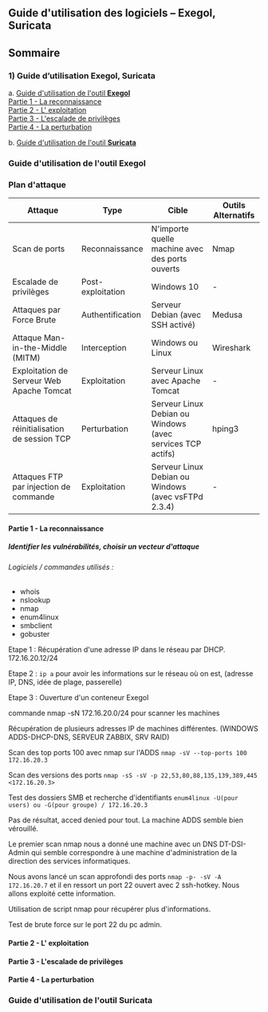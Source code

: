 ## Guide d'utilisation des logiciels – Exegol, Suricata  
  
## Sommaire  
### 1) Guide d’utilisation Exegol, Suricata  
a. [Guide d'utilisation  de l'outil **Exegol**](#exegol)  
    [ Partie 1 - La reconnaissance ](exegol_reconnaissance)  
    [ Partie 2 - L' exploitation ](exegol_exploitation)  
    [ Partie 3 - L'escalade de privilèges ](exegol_privileges)  
    [ Partie 4 - La perturbation ](exegol_perturbation)  
    
  

b. [Guide d'utilisation de l'outil **Suricata**](#suricata)  
  


### Guide d'utilisation  de l'outil **Exegol**  
<span id="exegol"/><span>   
  
### Plan d'attaque

  | Attaque                                     | Type              | Cible                                                      | Outils Alternatifs |
| ------------------------------------------- | ----------------- | ---------------------------------------------------------- | ------------------ |
| Scan de ports                               | Reconnaissance    | N'importe quelle machine avec des ports ouverts            | Nmap               |
| Escalade de privilèges                      | Post-exploitation | Windows 10                                                 | -                  |
| Attaques par Force Brute                    | Authentification  | Serveur Debian (avec SSH activé)                           | Medusa             |
| Attaque Man-in-the-Middle (MITM)            | Interception      | Windows ou Linux                                           | Wireshark          |
| Exploitation de Serveur Web Apache Tomcat   | Exploitation      | Serveur Linux avec Apache Tomcat                           | -                  |
| Attaques de réinitialisation de session TCP | Perturbation      | Serveur Linux Debian ou Windows (avec services TCP actifs) | hping3             |
| Attaques FTP par injection de commande      | Exploitation      | Serveur Linux Debian ou Windows (avec vsFTPd 2.3.4)        | -                  |

#### Partie 1 - La reconnaissance  
<span id="exegol_reconnaissance"/><span>  

##### Identifier les vulnérabilités, choisir un vecteur d'attaque
###### Logiciels / commandes utilisés :
- whois
- nslookup
- nmap
- enum4linux
- smbclient
- gobuster

Etape 1 :
Récupération d'une adresse IP dans le réseau par DHCP.
172.16.20.12/24

Etape 2 :
`ip a` pour avoir les informations sur le réseau où on est, (adresse IP, DNS, idée de plage, passerelle)

Etape 3 :
Ouverture d'un conteneur Exegol

commande nmap -sN 172.16.20.0/24 pour scanner les machines

Récupération de plusieurs adresses IP de machines différentes. (WINDOWS ADDS-DHCP-DNS, SERVEUR ZABBIX, SRV RAID)

Scan des top ports 100 avec nmap sur l'ADDS
`nmap -sV --top-ports 100 172.16.20.3`

Scan des versions des ports 
`nmap -sS -sV -p 22,53,80,88,135,139,389,445 <172.16.20.3>`

Test des dossiers SMB et recherche d'identifiants
`enum4linux -U(pour users) ou -G(pour groupe) / 172.16.20.3`

Pas de résultat, acced denied pour tout. La machine ADDS semble bien vérouillé.

Le premier scan nmap nous a donné une machine avec un DNS DT-DSI-Admin qui semble correspondre à une machine d'administration de la direction des services informatiques.

Nous avons lancé un scan approfondi des ports `nmap -p- -sV -A 172.16.20.7` et il en ressort un port 22 ouvert avec 2 ssh-hotkey. Nous allons exploité cette information.

Utilisation de script nmap pour récupérer plus d'informations.

Test de brute force sur le port 22 du pc admin.


#### Partie 2 - L' exploitation  
<span id="exegol_exploitation"/><span>  
  

#### Partie 3 - L'escalade de privilèges  
<span id="exegol_privileges"/><span>  
  

#### Partie 4 - La perturbation  
<span id="exegol_perturbation"/><span>  
  
  
  
  

### Guide d'utilisation  de l'outil **Suricata**  
<span id="suricata"/><span>   
